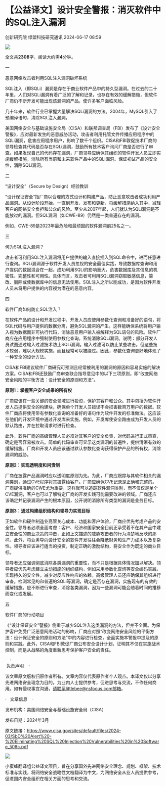 #  【公益译文】设计安全警报：消灭软件中的SQL注入漏洞   
创新研究院  绿盟科技研究通讯   2024-06-17 08:59  
  
![](https://mmbiz.qpic.cn/mmbiz_gif/hiayDdhDbxUYWqXOqIyLG70JNUCqxLD7xBLD7vPiaH3e9tibVbeWHb2kDUjBYwsL1iaUGa5zQjLMlicakGTicR3VGG7w/640?wx_fmt=gif&from=appmsg "")  
  
  
全文共**2308**字，阅读大约需**4**分钟。  
  
  
  
一  
  
恶意网络攻击者利用SQL注入漏洞破坏系统  
  
SQL注入（即SQLi）漏洞是存在于商业软件产品中的持久型漏洞。在过去的二十年里，人们对SQLi漏洞有着广泛的了解和记录，也存在有效的缓解措施，但软件厂商仍不断开发可能出现该漏洞的产品，使许多客户面临风险。  
  
  
几十年来，软件行业已掌握大量解决SQLi漏洞的方法。2004年，MySQL引入了预编译语句，清除SQL注入漏洞。  
  
  
美国网络安全与基础设施安全局（CISA）和联邦调查局（FBI）发布了《设计安全警报》，应对最新发生的恶意威胁活动，攻击者利用托管文件传播应用程序中的SQLi漏洞，危害应用程序用户，影响了数千个组织。CISA和FBI敦促技术厂商的领导检查其代码是否存在SQLi漏洞，鼓励所有技术客户询问厂商是否进行了审查。如果发现自己的代码存在漏洞，厂商领导应确保其组织的软件开发人员立即实施缓解措施，消除所有当前和未来软件产品中的SQLi漏洞。保证初试产品的安全性，消除SQLi漏洞。  
  
  
二  
  
“设计安全”（Secure by Design）经验教训  
  
“设计保证安全”指厂商以合理的方式设计和构建产品，防止恶意攻击者成功利用产品漏洞。从设计阶段开始，一直到开发、发布和更新，将缓解措施纳入其中，减轻客户的网络安全负担和公众的风险。至少从2007年起，人们就认为SQLi漏洞是不能放过的漏洞。但SQL漏洞（如CWE-89）仍然是一类普遍存在的漏洞。  
  
  
例如，CWE-89是2023年最危险和最顽固的软件漏洞前25名之一。  
  
  
三  
  
何为SQL注入漏洞？  
  
攻击者可利用SQL注入漏洞将用户提供的输入直接插入到SQL命令中，进而任意进行查询。SQLi漏洞源于软件开发人员忽视的安全最佳实践，导致数据库查询和用户提供的数据混合在一起。成功利用SQLi的影响重大，危害数据库及其信息的机密性、完整性和可用性。具体而言，攻击者可利用SQLi漏洞窃取敏感信息，篡改、删除或使数据库中的信息无法使用。SQL注入之所以能成功，是因为软件开发人员未将用户提供的内容视为潜在的恶意内容。  
  
  
四  
  
软件厂商如何防止SQL注入？  
  
在软件产品的设计和开发过程中，开发人员应使用参数化查询和准备好的语句，将SQL代码与用户提供的数据分离，避免SQL漏洞的产生。这样能确保系统将用户输入视为数据而非可执行代码，消除恶意用户输入被解释为SQL语句的风险。软件厂商应在应用程序中强制使用参数化查询，系统消除SQLi漏洞。说明：部分开发人员试图通过输入过滤技术防止SQLi漏洞。输入过滤可以防止某些攻击，但这些技术较弱，难以大规模实施，而且经常可以被绕过。因此，参数化查询更好地体现了一种安全的设计方法。  
  
  
CISA和FBI建议软件厂商研究可预测且经常被利用的漏洞的原因和容易实施的解决方案。CISA和FBI还鼓励厂商审查联合指导意见中的以下三项原则，即“改变网络安全风险的平衡方法：设计安全的原则和方法”。  
  
**原则1：掌握客户安全成果的所有权**  
  
  
  
  
厂商应该在一些关键的安全领域进行投资，保护其客户和公众。其中包括为软件开发人员提供安全的构建块，确保单个开发人员错误不会损害数百万用户的数据。软件厂商应将使用带有参数化查询的准备好的语句作为软件开发的标准做法。这应该在他们的开发环境中通过开发库来实施，例如，开发库使安全路由成为开发人员的默认路由，并在拉取请求时进行检查。  
  
  
此外，软件厂商的高级管理人员必须对其客户的安全负责，对代码进行正式审查，确定是否容易被攻击。简单的代码审查可显示这类漏洞的普遍性，提供清晰有效的缓解措施。厂商和开发人员应该通过默认参数化查询获得保护产品的所有权，消除漏洞的威胁。  
  
**原则2：实现透明度和问责制**  
  
  
  
  
厂商在披露产品漏洞时应以透明度原则为先。为此，厂商应跟踪与其软件相关的漏洞类别，通过CVE程序将其披露给客户。厂商应确保CVE记录是正确和完整的。厂商提供准确的CWE尤为重要，这样就可以追踪软件漏洞类别，而不仅仅是单个CVE漏洞，客户也可以了解特定厂商的开发实践可能需要改进的领域。厂商还应该确定并记录漏洞产生的根本原因，公开说明消除所有类型的漏洞是业务目标。  
  
**原则3：通过构建组织结构和领导力实现目标**  
  
  
  
  
正如软件和硬件制造业高管关心成本、功能和客户体验，厂商应优先考虑产品的安全性。领导者必须全面考虑：客户、经济和国家安全目前正承受着不在其产品中建立安全性的商业决策的冲击，正如上文描述的威胁攻击者的行为清楚地反映的那样。此外，将业务导向设计安全的软件开发往往会降低财务和生产力成本以及复杂性。领导者应该进行适当的投资，制定正确的激励结构，将安全作为既定的商业目标。  
  
  
领导者还应强调彻底消除各类漏洞的重要性，而不只是根据具体情况加以解决。领导者应优先考虑建立主动措施的组织结构，例如采用参数化查询等安全编码实践，实现持久的安全性，减少对反应性响应的依赖。高级管理人员还应确保其组织进行审查，检测常见的和普遍的SQLi等漏洞，确定是否存在漏洞，实施现有的有效的缓解措施。应不断进行审查，消除各类漏洞，因为一些漏洞可能会随着时间的推移而变化或发展。  
  
  
五  
  
软件厂商的行动项目  
  
《“设计保证安全”警报》侧重于减少SQL注入这类漏洞的方法，但并不全面。为保护客户免受广泛恶意网络活动的影响，厂商应对照“改变网络安全风险的平衡方法：设计保证安全的原则和方法”中的内容进行检查，全面实施本警报中提及的原则和实践。此外，CISA和FBI敦促厂商公布安全设计计划，证明其不仅在实施战术控制，而是从战略的角度重新思考保护客户安全的责任。  
  
  
    ·   
 免责声明    ·      
   
  
该文章原文版权归原作者所有。文章内容仅代表原作者个人观点。本译文仅以分享先进网络安全理念为目的，为业内人士提供参考，促进思考与交流，不作任何商用。如有侵权事宜沟通，请联系littlebee@nsfocus.com邮箱。  
  
·   文章信息    ·      
   
  
发布机构：美国网络安全与基础设施安全局（CISA）  
  
发布日期：2024年3月  
  
原文链接：https://www.cisa.gov/sites/default/files/2024-03/SbD%20Alert%20-%20Eliminating%20SQL%20Injection%20Vulnerabilities%20in%20Software_508c.pdf  
  
![](https://mmbiz.qpic.cn/mmbiz_png/hiayDdhDbxUYWqXOqIyLG70JNUCqxLD7xyGtjIqmTd8HmiaUdiaOicices0Kom2hCzCicsXT2UV570Oda1MHWuy6SQLw/640?wx_fmt=png&from=appmsg "")  
  
  
  
小蜜蜂翻译组公益译文项目，旨在分享国外先进网络安全理念、规划、框架、技术标准与实践，将网络安全战略性文档翻译为中文，为网络安全从业人员提供参考，促进国内安全组织在相关方面的思考和交流。  
  
  
  
